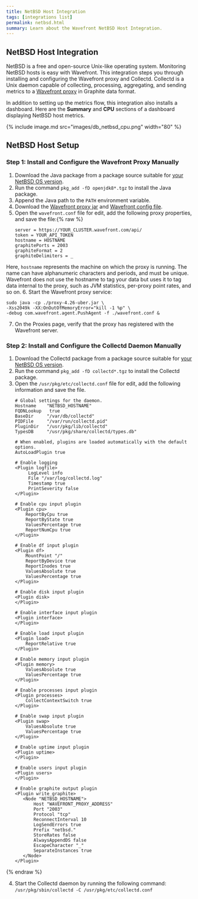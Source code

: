 ```yaml
---
title: NetBSD Host Integration
tags: [integrations list]
permalink: netbsd.html
summary: Learn about the Wavefront NetBSD Host Integration.
---
```

## NetBSD Host Integration

NetBSD is a free and open-source Unix-like operating system. Monitoring NetBSD hosts is easy with Wavefront. This integration steps you through installing and configuring the Wavefront proxy and Collectd. Collectd is a Unix daemon capable of collecting, processing, aggregating, and sending metrics to a [Wavefront proxy](https://docs.wavefront.com/proxies.html) in Graphite data format.

In addition to setting up the metrics flow, this integration also installs a dashboard. Here are the **Summary** and **CPU** sections of a dashboard displaying NetBSD host metrics.

{% include image.md src="images/db_netbsd_cpu.png" width="80" %}

## NetBSD Host Setup



### Step 1: Install and Configure the Wavefront Proxy Manually

1. Download the Java package from a package source suitable for [your NetBSD OS version](http://ftp.netbsd.org/pub/pkgsrc/current/pkgsrc/lang/openjdk8/README.html).
2. Run the command `pkg_add -fD openjdk8*.tgz` to install the Java package.
3. Append the Java path to the `PATH` environment variable.
4. Download the [Wavefront proxy jar](https://s3-us-west-2.amazonaws.com/wavefront-cdn/bsd/proxy-4.26-uber.jar) and [Wavefront config file](https://s3-us-west-2.amazonaws.com/wavefront-cdn/bsd/wavefront.conf).
5. Open the `wavefront.conf` file for edit, add the following proxy properties, and save the file:{% raw %}
   ```
   server = https://YOUR_CLUSTER.wavefront.com/api/
   token = YOUR_API_TOKEN
   hostname = HOSTNAME
   graphitePorts = 2003
   graphiteFormat = 2
   graphiteDelimiters = _
   ```
Here, `hostname` represents the machine on which the proxy is running. The name can have alphanumeric characters and periods, and must be unique. Wavefront does not use the hostname to tag your data but uses it to tag data internal to the proxy, such as JVM statistics, per-proxy point rates, and so on.
6. Start the Wavefront proxy service:
   ```
   sudo java -cp ./proxy-4.26-uber.jar \
   -Xss2049k -XX:OnOutOfMemoryError="kill -1 %p" \
   -debug com.wavefront.agent.PushAgent -f ./wavefront.conf &
   ```
7. On the Proxies page, verify that the proxy has registered with the Wavefront server.

### Step 2: Install and Configure the Collectd Daemon Manually

1. Download the Collectd package from a package source suitable for [your NetBSD OS version](http://ftp.netbsd.org/pub/pkgsrc/current/pkgsrc/sysutils/collectd/README.html).
2. Run the command `pkg_add -fD collectd*.tgz` to install the Collectd package.
3. Open the `/usr/pkg/etc/collectd.conf` file for edit, add the following information and save the file.
   ```
   # Global settings for the daemon.
   Hostname    "NETBSD_HOSTNAME"
   FQDNLookup   true
   BaseDir     "/var/db/collectd"
   PIDFile     "/var/run/collectd.pid"
   PluginDir   "/usr/pkg/lib/collectd"
   TypesDB     "/usr/pkg/share/collectd/types.db"

   # When enabled, plugins are loaded automatically with the default options.
   AutoLoadPlugin true

   # Enable logging
   <Plugin logfile>
        LogLevel info
        File "/var/log/collectd.log"
        Timestamp true
        PrintSeverity false
   </Plugin>

   # Enable cpu input plugin
   <Plugin cpu>
       ReportByCpu true
       ReportByState true
       ValuesPercentage true
       ReportNumCpu true
   </Plugin>

   # Enable df input plugin
   <Plugin df>
       MountPoint "/"
       ReportByDevice true
       ReportInodes true
       ValuesAbsolute true
       ValuesPercentage true
   </Plugin>

   # Enable disk input plugin
   <Plugin disk>
   </Plugin>

   # Enable interface input plugin
   <Plugin interface>
   </Plugin>

   # Enable load input plugin
   <Plugin load>
       ReportRelative true
   </Plugin>

   # Enable memory input plugin
   <Plugin memory>
       ValuesAbsolute true
       ValuesPercentage true
   </Plugin>

   # Enable processes input plugin
   <Plugin processes>
       CollectContextSwitch true
   </Plugin>

   # Enable swap input plugin
   <Plugin swap>
       ValuesAbsolute true
       ValuesPercentage true
   </Plugin>

   # Enable uptime input plugin
   <Plugin uptime>
   </Plugin>

   # Enable users input plugin
   <Plugin users>
   </Plugin>

   # Enable graphite output plugin
   <Plugin write_graphite>
      <Node "NETBSD_HOSTNAME">
          Host "WAVEFRONT_PROXY_ADDRESS"
          Port "2003"
          Protocol "tcp"
          ReconnectInterval 10
          LogSendErrors true
          Prefix "netbsd."
          StoreRates false
          AlwaysAppendDS false
          EscapeCharacter "_"
          SeparateInstances true
      </Node>
   </Plugin>
   ```
{% endraw %}

4. Start the Collectd daemon by running the following command:
   `/usr/pkg/sbin/collectd -C /usr/pkg/etc/collectd.conf`

